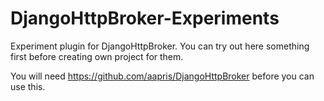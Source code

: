 # DjangoHttpBroker-Experiments
Experiment plugin for DjangoHttpBroker. You can try out here something first before creating own project for them.

You will need 
https://github.com/aapris/DjangoHttpBroker
before you can use this.
